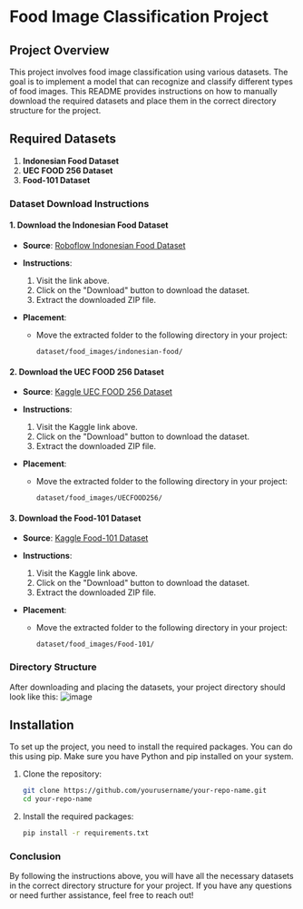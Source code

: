# Food Image Classification Project

## Project Overview

This project involves food image classification using various datasets. The goal is to implement a model that can recognize and classify different types of food images. This README provides instructions on how to manually download the required datasets and place them in the correct directory structure for the project.

## Required Datasets

1. **Indonesian Food Dataset**
2. **UEC FOOD 256 Dataset**
3. **Food-101 Dataset**

### Dataset Download Instructions

#### 1. Download the Indonesian Food Dataset

- **Source**: [Roboflow Indonesian Food Dataset](https://universe.roboflow.com/bangkit/indonesian-food-pedsx/dataset/1)
- **Instructions**:
  1. Visit the link above.
  2. Click on the "Download" button to download the dataset.
  3. Extract the downloaded ZIP file.

- **Placement**:
  - Move the extracted folder to the following directory in your project:
    ```
    dataset/food_images/indonesian-food/
    ```

#### 2. Download the UEC FOOD 256 Dataset

- **Source**: [Kaggle UEC FOOD 256 Dataset](https://www.kaggle.com/datasets/rkuo2000/uecfood256)
- **Instructions**:
  1. Visit the Kaggle link above.
  2. Click on the "Download" button to download the dataset.
  3. Extract the downloaded ZIP file.

- **Placement**:
  - Move the extracted folder to the following directory in your project:
    ```
    dataset/food_images/UECFOOD256/
    ```

#### 3. Download the Food-101 Dataset

- **Source**: [Kaggle Food-101 Dataset](https://www.kaggle.com/datasets/kmader/food41)
- **Instructions**:
  1. Visit the Kaggle link above.
  2. Click on the "Download" button to download the dataset.
  3. Extract the downloaded ZIP file.

- **Placement**:
  - Move the extracted folder to the following directory in your project:
    ```
    dataset/food_images/Food-101/
    ```

### Directory Structure

After downloading and placing the datasets, your project directory should look like this:
![image](https://github.com/user-attachments/assets/9cc4b952-dec9-4d14-9918-3ef4df92a866)

## Installation

To set up the project, you need to install the required packages. You can do this using pip. Make sure you have Python and pip installed on your system.

1. Clone the repository:
   ```bash
   git clone https://github.com/yourusername/your-repo-name.git
   cd your-repo-name
   ```

2. Install the required packages:
   ```bash
   pip install -r requirements.txt
   ```

### Conclusion

By following the instructions above, you will have all the necessary datasets in the correct directory structure for your project. If you have any questions or need further assistance, feel free to reach out!
